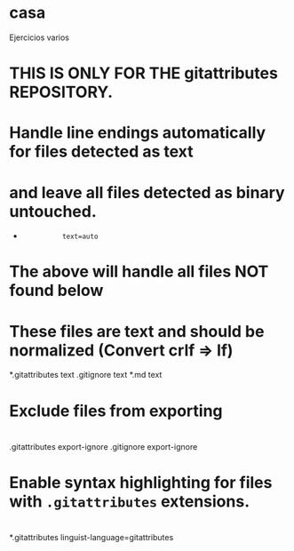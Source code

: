 # casa
Ejercicios varios
# THIS IS ONLY FOR THE gitattributes REPOSITORY.
# Handle line endings automatically for files detected as text
# and leave all files detected as binary untouched.
*               text=auto

#
# The above will handle all files NOT found below
#
# These files are text and should be normalized (Convert crlf => lf)
*.gitattributes text
.gitignore      text
*.md            text

#
# Exclude files from exporting
#

.gitattributes  export-ignore
.gitignore      export-ignore

#
# Enable syntax highlighting for files with `.gitattributes` extensions.
#
*.gitattributes linguist-language=gitattributes
